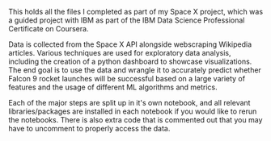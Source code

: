 This holds all the files I completed as part of my Space X project, which was a guided project with IBM as part of the IBM Data Science Professional Certificate on Coursera.

Data is collected from the Space X API alongside webscraping Wikipedia articles. Various techniques are used for exploratory data analysis, including the creation of a python dashboard to showcase visualizations. The end goal is to use the data and wrangle it to accurately predict whether Falcon 9 rocket launches will be successful based on a large variety of features and the usage of different ML algorithms and metrics.

Each of the major steps are split up in it's own notebook, and all relevant libraries/packages are installed in each notebook if you would like to rerun the notebooks. There is also extra code that is commented out that you may have to uncomment to properly access the data.


